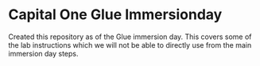 # Capital One Glue Immersionday

Created this repository as of the Glue immersion day. This covers some of the lab instructions which we will not be able to directly use from the main immersion day steps. 

